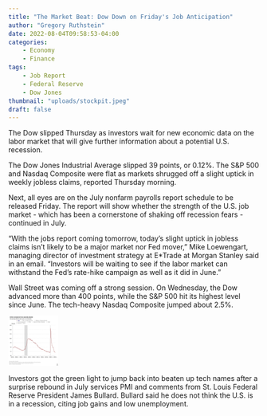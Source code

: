 ```yaml
---
title: "The Market Beat: Dow Down on Friday's Job Anticipation"
author: "Gregory Ruthstein"
date: 2022-08-04T09:58:53-04:00
categories: 
    - Economy
    - Finance
tags:
    - Job Report
    - Federal Reserve
    - Dow Jones
thumbnail: "uploads/stockpit.jpeg"
draft: false
---
```


The Dow slipped Thursday as investors wait for new economic data on the labor market that will give further information about a potential U.S. recession.

The Dow Jones Industrial Average slipped 39 points, or 0.12%. The S&P 500 and Nasdaq Composite were flat as markets shrugged off a slight uptick in weekly jobless claims, reported Thursday morning.

Next, all eyes are on the July nonfarm payrolls report schedule to be released Friday. The report will show whether the strength of the U.S. job market - which has been a cornerstone of shaking off recession fears - continued in July.

“With the jobs report coming tomorrow, today’s slight uptick in jobless claims isn’t likely to be a major market nor Fed mover,” Mike Loewengart, managing director of investment strategy at E*Trade at Morgan Stanley said in an email. “Investors will be waiting to see if the labor market can withstand the Fed’s rate-hike campaign as well as it did in June.”

Wall Street was coming off a strong session. On Wednesday, the Dow advanced more than 400 points, while the S&P 500 hit its highest level since June. The tech-heavy Nasdaq Composite jumped about 2.5%.

<img src="/static/uploads/civilian-unemployment-ra.jpeg" alt="civilian unemployment at record lows" style="height: 100px; width:100px;"/>

Investors got the green light to jump back into beaten up tech names after a surprise rebound in July services PMI and comments from St. Louis Federal Reserve President James Bullard. Bullard said he does not think the U.S. is in a recession, citing job gains and low unemployment.

